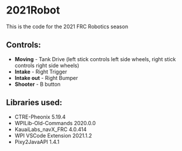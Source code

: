 # 2021Robot

This is the code for the 2021 FRC Robotics season


## Controls:

* **Moving** - Tank Drive (left stick controls left side wheels, right stick controls right side wheels) 
* **Intake** - Right Trigger
* **Intake out** - Right Bumper
* **Shooter** - B button

## Libraries used:

* CTRE-Pheonix 5.19.4
* WPILib-Old-Commands 2020.0.0
* KauaiLabs_navX_FRC 4.0.414
* WPI VSCode Extension 2021.1.2
* Pixy2JavaAPI 1.4.1
